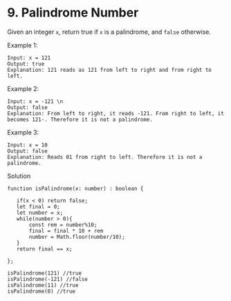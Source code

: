 # 9. Palindrome Number

Given an integer `x`, return true if `x` is a palindrome, and `false` otherwise.

Example 1:

```
Input: x = 121 
Output: true
Explanation: 121 reads as 121 from left to right and from right to left.
```

Example 2:
```
Input: x = -121 \n
Output: false
Explanation: From left to right, it reads -121. From right to left, it becomes 121-. Therefore it is not a palindrome.
```

Example 3:

```
Input: x = 10
Output: false
Explanation: Reads 01 from right to left. Therefore it is not a palindrome.
```

Solution

```
function isPalindrome(x: number) : boolean {

   if(x < 0) return false;
   let final = 0;
   let number = x;
   while(number > 0){
       const rem = number%10;
       final = final * 10 + rem
       number = Math.floor(number/10);
   }
   return final == x;
  
};

isPalindrome(121) //true
isPalindrome(-121) //false
isPalindrome(11) //true
isPalindrome(0) //true
```

